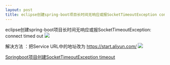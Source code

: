 ```yaml
---
layout: post
title: eclipse创建spring-boot项目长时间无响应或报SocketTimeoutException connect timed out
---
```


eclipse创建spring-boot项目长时间无响应或报SocketTimeoutException: connect timed out
![](/docs/images/2021-02-05-19-03-53.png)

解决方法 ：把Service URL中的地址改为    https://start.aliyun.com/
![](/docs/images/2021-02-05-19-03-59.png)


[Springboot项目创建SocketTimeoutException timeout](../springboot/2021-02-5-eclipse创建spring-boot项目长时间无响应或报SocketTimeoutException%20connect%20timed%20out.md)